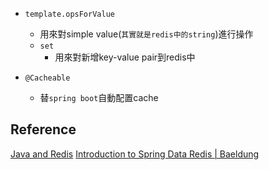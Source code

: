 
+ `template.opsForValue` 
	+ 用來對simple value(`其實就是redis中的string`)進行操作
	+ `set`
		+ 用來對新增key-value pair到redis中


+ `@Cacheable`
	+ 替`spring boot`自動配置cache
## Reference

[Java and Redis](https://redis.io/learn/develop/java/getting-started)
[Introduction to Spring Data Redis | Baeldung](https://www.baeldung.com/spring-data-redis-tutorial)